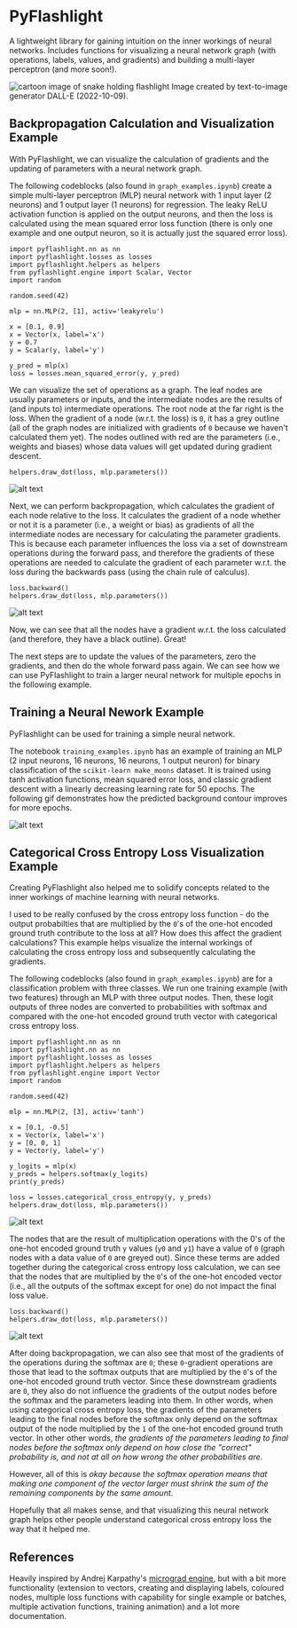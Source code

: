 # PyFlashlight

A lightweight library for gaining intuition on the inner workings of neural networks. Includes functions for visualizing a neural network graph (with operations, labels, values, and gradients) and building a multi-layer perceptron (and more soon!). 

![cartoon image of snake holding flashlight](https://github.com/jeffreyboschman/PyFlashlight/blob/main/images/DALLE_PyFlashlight1.png?raw=true=10x10)
Image created by text-to-image generator DALL-E (2022-10-09).  


## Backpropagation Calculation and Visualization Example

With PyFlashlight, we can visualize the calculation of gradients and the updating of parameters with a neural network graph.

The following codeblocks (also found in `graph_examples.ipynb`) create a simple multi-layer perceptron (MLP) neural network with 1 input layer (2 neurons) and 1 output layer (1 neurons) for regression. The leaky ReLU activation function is applied on the output neurons, and then the loss is calculated using the mean squared error loss function (there is only one example and one output neuron, so it is actually just the squared error loss).

```
import pyflashlight.nn as nn
import pyflashlight.losses as losses
import pyflashlight.helpers as helpers
from pyflashlight.engine import Scalar, Vector
import random

random.seed(42)
```
```
mlp = nn.MLP(2, [1], activ='leakyrelu')

x = [0.1, 0.9]
x = Vector(x, label='x')
y = 0.7
y = Scalar(y, label='y')

y_pred = mlp(x)
loss = losses.mean_squared_error(y, y_pred)
```

We can visualize the set of operations as a graph. The leaf nodes are usually parameters or inputs, and the intermediate nodes are the results of (and inputs to) intermediate operations. The root node at the far right is the loss. When the gradient of a node (w.r.t. the loss) is `0`, it has a grey outline (all of the graph nodes are initialized with gradients of `0` because we haven't calculated them yet). The nodes outlined with red are the parameters (i.e., weights and biases) whose data values will get updated during gradient descent. 

```  
helpers.draw_dot(loss, mlp.parameters())
```

![alt text](https://github.com/jeffreyboschman/PyFlashlight/blob/main/images/mlp_no_grads.svg?raw=true)

Next, we can perform backpropagation, which calculates the gradient of each node relative to the loss. It calculates the gradient of a node whether or not it is a parameter (i.e., a weight or bias) as gradients of all the intermediate nodes are necessary for calculating the parameter gradients. This is because each parameter influences the loss via a set of downstream operations during the forward pass, and therefore the gradients of these operations are needed to calculate the gradient of each parameter w.r.t. the loss during the backwards pass (using the chain rule of calculus).

```
loss.backward()
helpers.draw_dot(loss, mlp.parameters())
```

![alt text](https://github.com/jeffreyboschman/PyFlashlight/blob/main/images/mlp_with_grads.svg?raw=true)

Now, we can see that all the nodes have a gradient w.r.t. the loss calculated (and therefore, they have a black outline). Great! 

The next steps are to update the values of the parameters, zero the gradients, and then do the whole forward pass again. We can see how we can use PyFlashlight to train a larger neural network for multiple epochs in the following example.

## Training a Neural Nework Example

PyFlashlight can be used for training a simple neural network. 

The notebook `training_examples.ipynb` has an example of training an MLP (2 input neurons, 16 neurons, 16 neurons, 1 output neuron) for binary classification of the `scikit-learn make_moons` dataset. It is trained using tanh activation functions, mean squared error loss, and classic gradient descent with a linearly decreasing learning rate for 50 epochs. The following gif demonstrates how the predicted background contour improves for more epochs.

![alt text](https://github.com/jeffreyboschman/PyFlashlight/blob/main/images/moons_training.gif?raw=true)

## Categorical Cross Entropy Loss Visualization Example

Creating PyFlashlight also helped me to solidify concepts related to the inner workings of machine learning with neural networks.

I used to be really confused by the cross entropy loss function - do the output probabilties that are multiplied by the `0`'s of the one-hot encoded ground truth contribute to the loss at all? How does this affect the gradient calculations? This example helps visualize the internal workings of calculating the cross entropy loss and subsequently calculating the gradients.

The following codeblocks (also found in `graph_examples.ipynb`) are for a classification problem with three classes. We run one training example (with two features) through an MLP with three output nodes. Then, these logit outputs of three nodes are converted to probabilities with softmax and compared with the one-hot encoded ground truth vector with categorical cross entropy loss.

```
import pyflashlight.nn as nn
import pyflashlight.nn as nn
import pyflashlight.losses as losses
import pyflashlight.helpers as helpers
from pyflashlight.engine import Vector
import random

random.seed(42)
```
```
mlp = nn.MLP(2, [3], activ='tanh')

x = [0.1, -0.5]
x = Vector(x, label='x')
y = [0, 0, 1]
y = Vector(y, label='y')

y_logits = mlp(x)
y_preds = helpers.softmax(y_logits)
print(y_preds)

loss = losses.categorical_cross_entropy(y, y_preds)
helpers.draw_dot(loss, mlp.parameters())
```

![alt text](https://github.com/jeffreyboschman/PyFlashlight/blob/main/images/mlp_cce_no_grads.svg?raw=true)

The nodes that are the result of multiplication operations with the 0's of the one-hot encoded ground truth `y` values (`y0` and `y1`) have a value of `0` (graph nodes with a data value of `0` are greyed out). Since these terms are added together during the categorical cross entropy loss calculation, we can see that the nodes that are multiplied by the `0`'s of the one-hot encoded vector (i.e., all the outputs of the softmax except for one) do not impact the final loss value.

```
loss.backward()
helpers.draw_dot(loss, mlp.parameters())
```

![alt text](https://github.com/jeffreyboschman/PyFlashlight/blob/main/images/mlp_cce_with_grads.svg?raw=true)

After doing backpropagation, we can also see that most of the gradients of the operations during the softmax are `0`; these `0`-gradient operations are those that lead to the softmax outputs that are multiplied by the `0`'s of the one-hot encoded ground truth vector. Since these downstream gradients are `0`, they also do not influence the gradients of the output nodes before the softmax and the parameters leading into them. In other words, when using categorical cross entropy loss, the gradients of the parameters leading to the final nodes before the softmax only depend on the softmax output of the node multiplied by the `1` of the one-hot encoded ground truth vector. In other other words, *the gradients of the parameters leading to final nodes before the softmax only depend on how close the "correct" probability is, and not at all on how wrong the other probabilities are*. 

However, all of this is *okay because the softmax operation means that making one component of the vector larger must shrink the sum of the remaining components by the same amount*. 

Hopefully that all makes sense, and that visualizing this neural network graph helps other people understand categorical cross entropy loss the way that it helped me.

## References

Heavily inspired by Andrej Karpathy's [micrograd engine](https://github.com/karpathy/micrograd), but with a bit more functionality (extension to vectors, creating and displaying labels, coloured nodes, multiple loss functions with capability for single example or batches, multiple activation functions, training animation) and a lot more documentation. 
